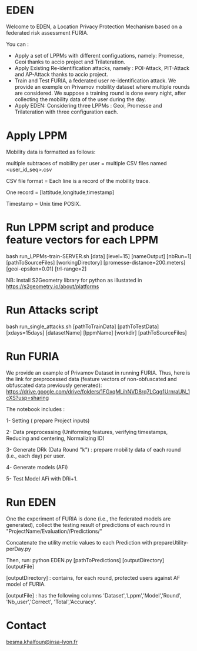# EDEN
Welcome to EDEN, a Location Privacy Protection Mechanism based on a federated risk assessment FURIA.

You can :

- Apply a set of LPPMs with different configuations, namely: Promesse, Geoi thanks to accio project and Trilateration.
- Apply Existing Re-identification attacks, namely : POI-Attack, PIT-Attack and AP-Attack thanks to accio project. 
- Train and Test FURIA, a federated user re-identification attack. We provide an exemple on Privamov mobility dataset where multiple rounds are considered. We suppose a training round is done every night, after collecting the mobility data of the user during the day. 
- Apply EDEN: Considering three LPPMs : Geoi, Promesse and Trilateration with three configuration each.

# Apply LPPM 

Mobility data is formatted as follows:

multiple subtraces of mobility per user = multiple CSV files named <user_id_seq>.csv

CSV file format = Each line is a record of the mobility trace.

One record = [lattitude,longitude,timestamp]

Timestamp = Unix time POSIX.

# Run LPPM script and produce feature vectors for each LPPM

bash run_LPPMs-train-SERVER.sh [data] [level=15] [nameOutput] [nbRun=1] [pathToSourceFiles]  [workingDirectory] [promesse-distance=200.meters] [geoi-epsilon=0.01] [trl-range=2]
 
NB: Install S2Geometry library for python as illustated in https://s2geometry.io/about/platforms

# Run Attacks script 

bash run_single_attacks.sh [pathToTrainData]  [pathToTestData] [xdays=15days] [datasetName] [lppmName]  [workdir] [pathToSourceFiles]
  
# Run FURIA 

We provide an example of Privamov Dataset in running FURIA. Thus, here is the link for preprocessed data (feature vectors of non-obfuscated and obfuscated data previously generated): https://drive.google.com/drive/folders/1FGxqMLihNVD8rq7LCqg1UrnraUN_1cXS?usp=sharing

The notebook includes : 

1- Setting ( prepare Project inputs)

2- Data preprocessing (Uniforming features, verifying timestamps, Reducing and centering, Normalizing ID)

3- Generate DRk (Data Round "k") : prepare mobility data of each round (i.e., each day) per user.

4- Generate models (AFi)

5- Test Model AFi with DRi+1.

# Run EDEN 

One the experiment of FURIA is done (i.e., the federated models are generated), collect the testing result of predictions of each round in "ProjectName/Evaluation/<datasetName>/Predictions/" 

Concatenate the utility metric values to each Prediction with prepareUtility-perDay.py

Then, run: python  EDEN.py [pathToPredictions] [outputDirectory] [outputFile]
  
[outputDirectory] : contains, for each round, protected users against AF model of FURIA. 

[outputFile] : has the following columns 'Dataset','Lppm','Model','Round', 'Nb_user','Correct', 'Total','Accuracy'.

# Contact

besma.khalfoun@insa-lyon.fr
